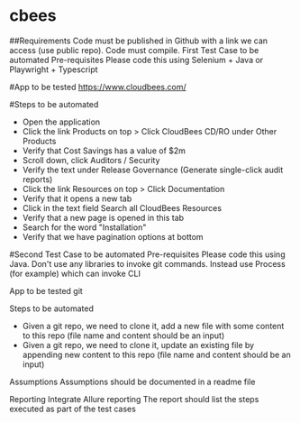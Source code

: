 # cbees

##Requirements
Code must be published in Github with a link we can access (use public repo).
Code must compile.
First Test Case to be automated
Pre-requisites
Please code this using Selenium + Java or Playwright + Typescript

#App to be tested
https://www.cloudbees.com/ 

#Steps to be automated
- Open the application
- Click the link Products on top > Click CloudBees CD/RO under Other Products
- Verify that Cost Savings has a value of $2m
- Scroll down, click Auditors / Security
- Verify the text under Release Governance (Generate single-click audit reports)
- Click the link Resources on top > Click Documentation
- Verify that it opens a new tab
- Click in the text field Search all CloudBees Resources
- Verify that a new page is opened in this tab
- Search for the word "Installation"
- Verify that we have pagination options at bottom

#Second Test Case to be automated
Pre-requisites
Please code this using Java. Don't use any libraries to invoke git commands. Instead use Process (for example) which can invoke CLI

App to be tested
git

Steps to be automated
- Given a git repo, we need to clone it, add a new file with some content to this repo (file name and content should be an input)
- Given a git repo, we need to clone it, update an existing file by appending new content to this repo (file name and content should be an input)

Assumptions
Assumptions should be documented in a readme file

Reporting
Integrate Allure reporting
The report should list the steps executed as part of the test cases
